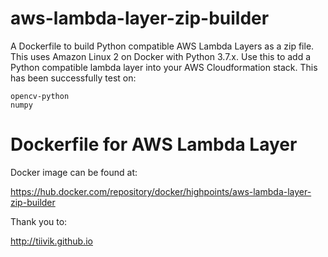 # aws-lambda-layer-zip-builder

A Dockerfile to build Python compatible AWS Lambda Layers as a zip file. This uses Amazon Linux 2 on Docker with Python 3.7.x. Use this to add a Python compatible lambda layer into your AWS Cloudformation stack. This has been successfully test on:

    opencv-python  
    numpy

# Dockerfile for AWS Lambda Layer

Docker image can be found at:

https://hub.docker.com/repository/docker/highpoints/aws-lambda-layer-zip-builder


Thank you to:

http://tiivik.github.io
